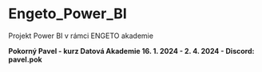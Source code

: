 # Engeto_Power_BI
Projekt Power BI v rámci ENGETO akademie


<strong>Pokorný Pavel - kurz Datová Akademie 16. 1. 2024 - 2. 4. 2024 - Discord: pavel.pok</strong>
